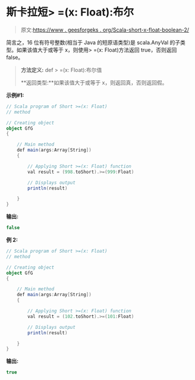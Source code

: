 # 斯卡拉短> =(x: Float):布尔

> 原文:[https://www . geesforgeks . org/Scala-short-x-float-boolean-2/](https://www.geeksforgeeks.org/scala-short-x-float-boolean-2/)

简言之，16 位有符号整数(相当于 Java 的短原语类型)是 scala.AnyVal 的子类型。如果该值大于或等于 x，则使用> =(x: Float)方法返回 true，否则返回 false。

> **方法定义:** def > =(x: Float):布尔值
> 
> **返回类型:**如果该值大于或等于 x，则返回真，否则返回假。

**示例#1:**

```scala
// Scala program of Short >=(x: Float) 
// method 

// Creating object 
object GfG 
{ 

    // Main method 
    def main(args:Array[String]) 
    { 

        // Applying Short >=(x: Float) function 
        val result = (998.toShort).>=(999:Float)

        // Displays output 
        println(result) 

    } 
} 
```

**输出:**

```scala
false

```

**例 2:**

```scala
// Scala program of Short >=(x: Float) 
// method 

// Creating object 
object GfG 
{ 

    // Main method 
    def main(args:Array[String]) 
    { 

        // Applying Short >=(x: Float) function 
        val result = (102.toShort).>=(101:Float)

        // Displays output 
        println(result) 

    } 
} 
```

**输出:**

```scala
true

```
